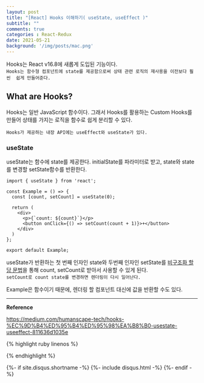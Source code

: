 ```yaml
---
layout: post
title: "[React] Hooks 이해하기( useState, useEffect )"        
subtitle: ""    
comments: true
categories : React-Redux
date: 2021-05-21
background: '/img/posts/mac.png'
---
```


Hooks는 React v16.8에 새롭게 도입된 기능이다.    
`Hooks는 함수형 컴포넌트에 state를 제공함으로써 상태 관련 로직의 재사용을 이전보다 훨씬 
쉽게 만들어준다.`       

## What are Hooks?   

Hooks는 일반 JavaScript 함수이다. 그래서 Hooks를 활용하는 Custom Hooks를 
만들어 상태를 가지는 로직을 함수로 쉽게 분리할 수 있다.   

`Hooks가 제공하는 내장 API에는 useEffect와 useState가 있다.`   

### useState   

useState는 함수에 state를 제공한다. initialState를 파라미터로 받고, 
    state와 state를 변경할 setState함수를 반환한다.   

```react
import { useState } from 'react';

const Example = () => {
  const [count, setCount] = useState(0);
  
  return (
    <div>
      <p>{`count: ${count}`}</p>
      <button onClick={() => setCount(count + 1)}>+</button>
    </div>
  )
};

export default Example;
```

useState가 반환하는 첫 번째 인자인 state와 두번째 인자인 setState를 
[비구조화 할당 문법](https://poiemaweb.com/es6-destructuring)을 통해 count, setCount로 받아서 사용할 수 있게 된다.   
`setCount로 count state를 변경하면 렌더링이 다시 일어난다.`   

Example은 함수이기 때문에, 렌더링 할 컴포넌트 대신에 값을 반환할 수도 있다.   



- - - 

**Reference**     

<https://medium.com/humanscape-tech/hooks-%EC%9D%B4%ED%95%B4%ED%95%98%EA%B8%B0-usestate-useeffect-811636d1035e>   

{% highlight ruby linenos %}

{% endhighlight %}


{%- if site.disqus.shortname -%}
    {%- include disqus.html -%}
{%- endif -%}

